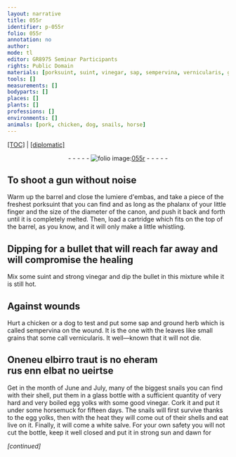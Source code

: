 ```yaml
---
layout: narrative
title: 055r
identifier: p-055r
folio: 055r
annotation: no
author:
mode: tl
editor: GR8975 Seminar Participants
rights: Public Domain
materials: [porksuint, suint, vinegar, sap, sempervina, vernicularis, glass, egg yolks, horsemuck, white salve]
tools: []
measurements: []
bodyparts: []
places: []
plants: []
professions: []
environments: []
animals: [pork, chicken, dog, snails, horse]
---
```


<p><a href="{{ site.baseurl }}/translation/">[TOC]</a> | <a href="{{ site.baseurl }}/texts/p-055r_tc/" target="_blank">[diplomatic]</a></p><div class="folio" align="center">- - - - - <a href="http://gallica.bnf.fr/ark:/12148/btv1b9059316c/f115.item" target="_blank"><img src="https://cu-mkp.github.io/2017-workshop-edition/assets/photo-icon.png" alt="folio image: " style="display:inline-block; margin-bottom:-3px;"/>055r</a> - - - - - </div>  
  

## To shoot a gun without noise

 
Warm up the barrel and close the lumiere d'embas, and take a piece of the freshest <span class="m"><span class="al">pork</span>suint</span> that you can find and as long as the phalanx of your little finger and the size of the diameter of the canon, and push it back and forth until it is completely melted. Then, load a cartridge which fits on the top of the barrel, as you know, and it will only make a little whistling.

 
  

## Dipping for a bullet that will reach far away and will compromise the healing

 
Mix some <span class="m">suint</span> and strong <span class="m">vinegar</span> and dip the bullet in this mixture while it is still hot.

 
  

## Against wounds

 
Hurt a <span class="al">chicken</span> or a <span class="al">dog</span> to test and put some <span class="m">sap</span> and ground herb which is called <span class="m">sempervina</span> on the wound. It is the one with the leaves like small grains that some call <span class="m">vernicularis</span>. It well—known that it will not die.

 
  

## Oneneu elbirro traut is no eheram<br/> rus enn elbat no <span class="ill"></span> ueirtse

 
Get in the month of June and July, many of the biggest <span class="al">snails</span> you can find with their shell, put them in a <span class="m">glass</span> bottle with a sufficient quantity of very hard and very boiled <span class="m">egg yolks</span> with some good <span class="m">vinegar</span>. Cork it and put it under some <span class="m"><span class="al">horse</span>muck</span> for fifteen days. The <span class="al">snails</span> will first survive thanks to the <span class="m">egg yolks</span>, then with the heat they will come out of their shells and eat live on it. Finally, it will come a <span class="m">white salve</span>. For your own safety you will not cut the bottle, keep it well closed and put it in strong sun and dawn for
 
*[continued]*
 
